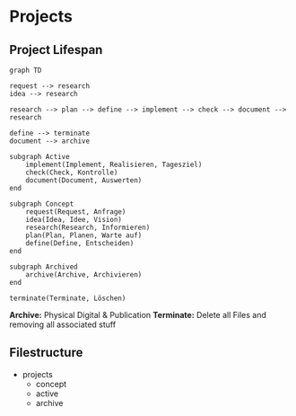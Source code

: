 # Projects

## Project Lifespan

```mermaid
graph TD

request --> research
idea --> research

research --> plan --> define --> implement --> check --> document --> research

define --> terminate
document --> archive

subgraph Active
    implement(Implement, Realisieren, Tagesziel)
    check(Check, Kontrolle)
    document(Document, Auswerten)
end

subgraph Concept
    request(Request, Anfrage)
    idea(Idea, Idee, Vision)
    research(Research, Informieren)
    plan(Plan, Planen, Warte auf)
    define(Define, Entscheiden)
end

subgraph Archived
    archive(Archive, Archivieren)
end

terminate(Terminate, Löschen)

```


**Archive:** Physical Digital & Publication
**Terminate:** Delete all Files and removing all associated stuff

## Filestructure

- projects
    - concept
    - active
    - archive
